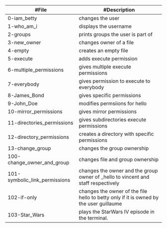 #File | #Description
---- | ----
0-iam_betty | changes the user
1-who_am_i  | displays the username
2-groups | prints groups the user is part of
3-new_owner | changes owner of a file
4-empty | creates an empty file
5-execute | adds execute permission
6-multiple_permissions | gives multiple execute permissions
7-everybody | gives permission to execute to everybody
8-James_Bond | gives specific permissions
9-John_Doe | modifies permsiions for hello
10-mirror_permissions | gives mirror permissions
11-directories_permissions | gives subdirectories execute permissions
12-directory_permissions | creates a directory with specific permissions
13-change_group | changes the group ownership
100-change_owner_and_group | changes file and group ownership
101-symbolic_link_permissions | changes the owner and the group owner of _hello to vincent and staff respectively
102-if-only | changes the owner of the file hello to betty only if it is owned by the user guillaume
103-Star_Wars | plays the StarWars IV episode in the terminal.
